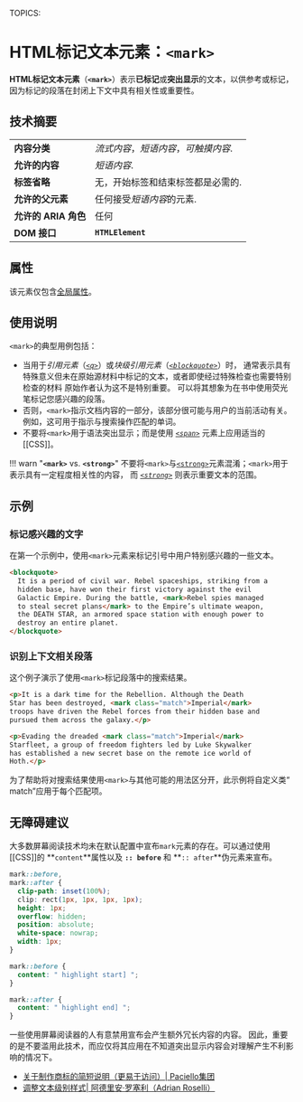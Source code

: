 TOPICS: <mark>

# HTML标记文本元素：`<mark>`

**HTML标记文本元素**（**`<mark>`**）表示**已标记**或**突出显示**的文本，以供参考或标记，因为标记的段落在封闭上下文中具有相关性或重要性。

## 技术摘要

|  |  |
| :-- | :-- |
| **内容分类** | *流式内容*，*短语内容*，*可触摸内容*. |
| **允许的内容** | *短语内容*. |
| **标签省略** | 无，开始标签和结束标签都是必需的. |
| **允许的父元素** | 任何接受*短语内容*的元素. |
| **允许的 ARIA 角色** | 任何 |
| **DOM 接口** | **`HTMLElement`** |

## 属性

该元素仅包含[全局属性](/zh-hans/webfrontend/HTML_Global_Attributes)。

## 使用说明

`<mark>`的典型用例包括：

- 当用于*引用元素*（*[`<q>`](/zh-hans/webfrontend/<q>)*）或*块级引用元素*（*[`<blockquote>`](/zh-hans/webfrontend/<blockquote>)*）时，
通常表示具有特殊意义但未在原始源材料中标记的文本，或者即使经过特殊检查也需要特别检查的材料 原始作者认为这不是特别重要。 可以将其想象为在书中使用荧光笔标记您感兴趣的段落。
- 否则，`<mark>`指示文档内容的一部分，该部分很可能与用户的当前活动有关。 例如，这可用于指示与搜索操作匹配的单词。
- 不要将`<mark>`用于语法突出显示；而是使用 *[`<span>`](/zh-hans/webfrontend/<span>)* 元素上应用适当的[[CSS]]。

!!! warn "**`<mark>`** vs. **`<strong>`**"
    不要将`<mark>`与[`<strong>`](/zh-hans/webfrontend/<strong>)元素混淆；`<mark>`用于表示具有一定程度相关性的内容，
    而 *[`<strong>`](/zh-hans/webfrontend/<strong>)* 则表示重要文本的范围。

## 示例

### 标记感兴趣的文字

在第一个示例中，使用`<mark>`元素来标记引号中用户特别感兴趣的一些文本。

```html
<blockquote>
  It is a period of civil war. Rebel spaceships, striking from a
  hidden base, have won their first victory against the evil
  Galactic Empire. During the battle, <mark>Rebel spies managed
  to steal secret plans</mark> to the Empire’s ultimate weapon,
  the DEATH STAR, an armored space station with enough power to
  destroy an entire planet.
</blockquote>
```

### 识别上下文相关段落

这个例子演示了使用`<mark>`标记段落中的搜索结果。

```html
<p>It is a dark time for the Rebellion. Although the Death
Star has been destroyed, <mark class="match">Imperial</mark>
troops have driven the Rebel forces from their hidden base and
pursued them across the galaxy.</p>

<p>Evading the dreaded <mark class="match">Imperial</mark>
Starfleet, a group of freedom fighters led by Luke Skywalker
has established a new secret base on the remote ice world of
Hoth.</p>
```

为了帮助将对搜索结果使用`<mark>`与其他可能的用法区分开，此示例将自定义类“ match”应用于每个匹配项。

## 无障碍建议

大多数屏幕阅读技术均未在默认配置中宣布`mark`元素的存在。可以通过使用[[CSS]]的 **`content`**属性以及 **`:: before`** 和 **`:: after`**伪元素来宣布。

```css
mark::before,
mark::after {
  clip-path: inset(100%);
  clip: rect(1px, 1px, 1px, 1px);
  height: 1px;
  overflow: hidden;
  position: absolute;
  white-space: nowrap;
  width: 1px;
}

mark::before {
  content: " highlight start] ";
}

mark::after {
  content: " highlight end] ";
}
```

一些使用屏幕阅读器的人有意禁用宣布会产生额外冗长内容的内容。 因此，重要的是不要滥用此技术，而应仅将其应用在不知道突出显示内容会对理解产生不利影响的情况下。

- [关于制作商标的简短说明（更易于访问）| Paciello集团](https://developer.paciellogroup.com/blog/2017/12/short-note-on-making-your-mark-more-accessible/)
- [调整文本级别样式| 阿德里安·罗塞利（Adrian Roselli）](http://adrianroselli.com/2017/12/tweaking-text-level-styles.html)
